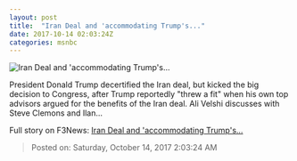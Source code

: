 ```yaml
---
layout: post
title:  "Iran Deal and 'accommodating Trump's..."
date: 2017-10-14 02:03:24Z
categories: msnbc
---
```


![Iran Deal and 'accommodating Trump's...](http://media1.s-nbcnews.com/j/MSNBC/Components/Video/201710/2017-10-14T02-04-57-666Z--1280x720.video_1067x600.jpg)

President Donald Trump decertified the Iran deal, but kicked the big decision to Congress, after Trump reportedly "threw a fit" when his own top advisors argued for the benefits of the Iran deal. Ali Velshi discusses with Steve Clemons and Ilan...


Full story on F3News: [Iran Deal and 'accommodating Trump's...](http://www.f3nws.com/n/QNpUFF)

> Posted on: Saturday, October 14, 2017 2:03:24 AM
